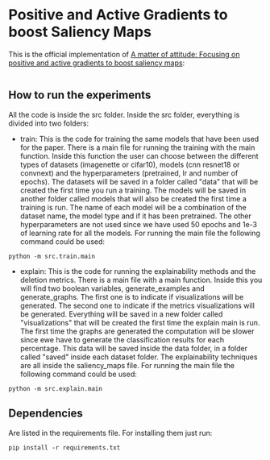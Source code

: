 # Positive and Active Gradients to boost Saliency Maps

This is the official implementation of [A matter of attitude: Focusing on positive and active gradients to boost saliency maps]():

```
```



## How to run the experiments

All the code is inside the src folder. Inside the src folder, everything is divided into two folders:

-  train: This is the code for training the same models that have been used for the paper. There is a main file for running the training with the main function. Inside this function the user can choose between the different types of datasets (imagenette or cifar10), models (cnn resnet18 or convnext) and the hyperparameters (pretrained, lr and number of epochs). The datasets will be saved in a folder called "data" that will be created the first time you run a training. The models will be saved in another folder called models that will also be created the first time a training is run. The name of each model will be a combination of the dataset name, the model type and if it has been pretrained. The other hyperparameters are not used since we have used 50 epochs and 1e-3 of learning rate for all the models. For running the main file the following command could be used:

```
python -m src.train.main
```


- explain: This is the code for running the explainability methods and the deletion metrics. There is a main file with a main function. Inside this you will find two boolean variables, generate_examples and generate_graphs. The first one is to indicate if visualizations will be generated. The second one to indicate if the metrics visualizations will be generated. Everything will be saved in a new folder called "visualizations" that will be created the first time the explain main is run. The first time the graphs are generated the computation will be slower since ewe have to generate the classification results for each percentage. This data will be saved inside the data folder, in a folder called "saved" inside each dataset folder. The explainability techniques are all inside the saliency_maps file. For running the main file the following command could be used:

```
python -m src.explain.main
```

## Dependencies
Are listed in the requirements file. For installing them just run:

```
pip install -r requirements.txt
```
